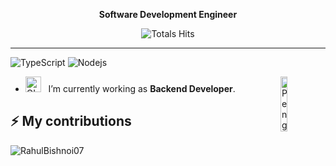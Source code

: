 <div align="center" width="50">
<p><strong>Software Development Engineer</strong></p>

![Totals Hits](https://komarev.com/ghpvc/?username=bi5hnoi&style=flat&color=orange&label=PROFILE+VIEWS)

</div>

<hr></hr>

![TypeScript](https://img.shields.io/badge/-TypeScript-007ACC?style=flat-square&logo=typescript)
![Nodejs](https://img.shields.io/badge/-Nodejs-black?style=flat-square&logo=Node.js)

- <img alt="GIF" src="https://github.com/SP-XD/SP-XD/blob/main/images/Developer.gif" width="25" /> &nbsp; I’m currently working as **Backend Developer**. <img align="right" src="https://raw.githubusercontent.com/Tarikul-Islam-Anik/Animated-Fluent-Emojis/master/Emojis/Animals/Penguin.png" alt="Penguin" width="15%" /><br>

## ⚡ My contributions

<p><img align="center" src="https://github-readme-streak-stats.herokuapp.com/?user=RahulBishnoi07&" alt="RahulBishnoi07" /></p>
